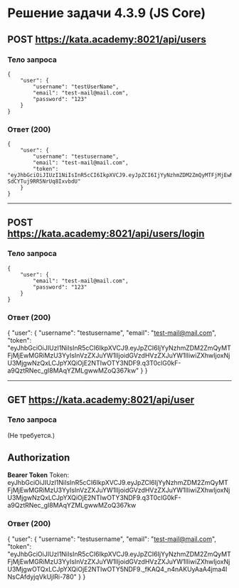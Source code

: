 # Решение задачи 4.3.9 (JS Core)
## POST https://kata.academy:8021/api/users
### Тело запроса
    {
        "user": {
            "username": "testUserName",
            "email": "test-mail@mail.com",
            "password": "123"
        }
    }

### Ответ (200)
    {
        "user": {
            "username": "testusername",
            "email": "test-mail@mail.com",
            "token": "eyJhbGciOiJIUzI1NiIsInR5cCI6IkpXVCJ9.eyJpZCI6IjYyNzhmZDM2ZmQyMTFjMjEwMGRiMzU3YyIsInVzZXJuYW1lIjoidGVzdHVzZXJuYW1lIiwiZXhwIjoxNjU3MjgwMzEwLCJpYXQiOjE2NTIwOTYzMTB9.seaF3FDdG5I0srR4Mpgb-SdCYTuj9RR5NrUq8IxvbdU"
        }
    }

---

## POST https://kata.academy:8021/api/users/login
### Тело запроса
    {
        "user": {
            "email": "test-mail@mail.com",
            "password": "123"
        }
    }

### Ответ (200)
{
    "user": {
        "username": "testusername",
        "email": "test-mail@mail.com",
        "token": "eyJhbGciOiJIUzI1NiIsInR5cCI6IkpXVCJ9.eyJpZCI6IjYyNzhmZDM2ZmQyMTFjMjEwMGRiMzU3YyIsInVzZXJuYW1lIjoidGVzdHVzZXJuYW1lIiwiZXhwIjoxNjU3MjgwNzQxLCJpYXQiOjE2NTIwOTY3NDF9.q3T0clG0kF-a9QztRNec_gI8MAqYZMLgwwMZoQ367kw"
    }
}

---

## GET https://kata.academy:8021/api/user
### Тело запроса
(Не требуется.)

## Authorization
**Bearer Token**
Token:
    eyJhbGciOiJIUzI1NiIsInR5cCI6IkpXVCJ9.eyJpZCI6IjYyNzhmZDM2ZmQyMTFjMjEwMGRiMzU3YyIsInVzZXJuYW1lIjoidGVzdHVzZXJuYW1lIiwiZXhwIjoxNjU3MjgwNzQxLCJpYXQiOjE2NTIwOTY3NDF9.q3T0clG0kF-a9QztRNec_gI8MAqYZMLgwwMZoQ367kw

### Ответ (200)
{
    "user": {
        "username": "testusername",
        "email": "test-mail@mail.com",
        "token": "eyJhbGciOiJIUzI1NiIsInR5cCI6IkpXVCJ9.eyJpZCI6IjYyNzhmZDM2ZmQyMTFjMjEwMGRiMzU3YyIsInVzZXJuYW1lIjoidGVzdHVzZXJuYW1lIiwiZXhwIjoxNjU3MjgwOTQxLCJpYXQiOjE2NTIwOTY5NDF9._fKAQ4_n4nAKUyAaA4jma4INsCAfdyjqVkUjlRi-780"
    }
}
